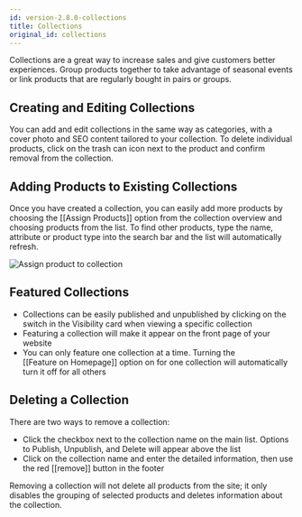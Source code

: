 ```yaml
---
id: version-2.8.0-collections
title: Collections
original_id: collections
---
```


Collections are a great way to increase sales and give customers better experiences. Group products together to take advantage of seasonal events or link products that are regularly bought in pairs or groups. 


## Creating and Editing Collections

You can add and edit collections in the same way as categories, with a cover photo and SEO content tailored to your collection. To delete individual products, click on the trash can icon next to the product and confirm removal from the collection.


## Adding Products to Existing Collections

Once you have created a collection, you can easily add more products by choosing the [[Assign&nbsp;Products]] option from the collection overview and choosing products from the list. To find other products, type the name, attribute or product type into the search bar and the list will automatically refresh.

![Assign product to collection](assets/dashboard-catalog/17.jpg)


## Featured Collections

- Collections can be easily published and unpublished by clicking on the switch in the Visibility card when viewing a specific collection 
- Featuring a collection will make it appear on the front page of your website
- You can only feature one collection at a time. Turning the [[Feature&nbsp;on&nbsp;Homepage]] option on for one collection will automatically turn it off for all others


## Deleting a Collection

There are two ways to remove a collection:

- Click the checkbox next to the collection name on the main list. Options to Publish, Unpublish, and Delete will appear above the list
- Click on the collection name and enter the detailed information, then use the red [[remove]] button in the footer

Removing a collection will not delete all products from the site; it only disables the grouping of selected products and deletes information about the collection.

